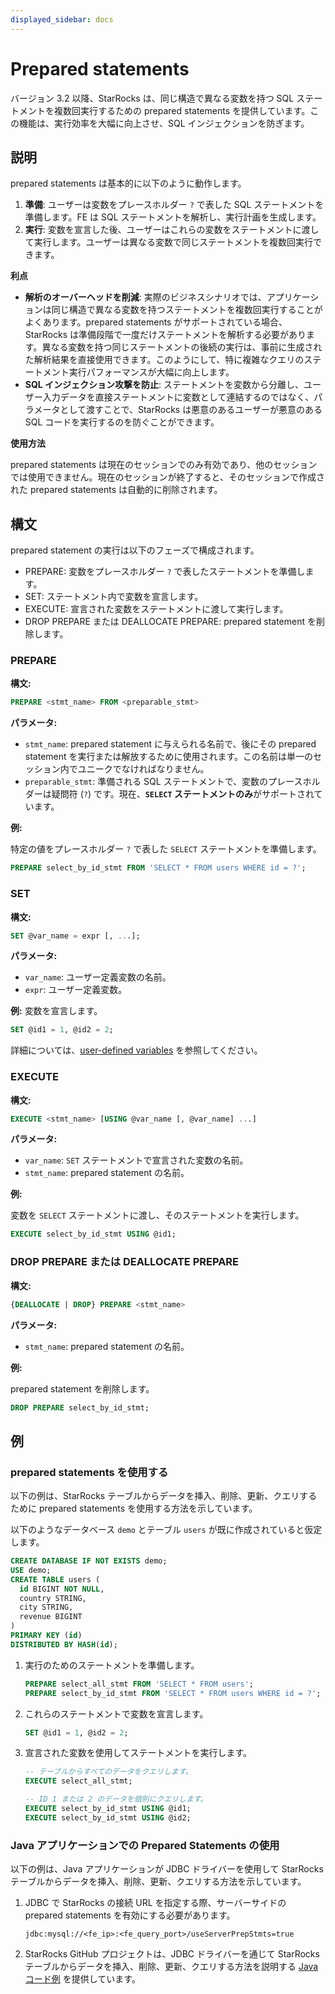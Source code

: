 ```yaml
---
displayed_sidebar: docs
---
```


# Prepared statements

バージョン 3.2 以降、StarRocks は、同じ構造で異なる変数を持つ SQL ステートメントを複数回実行するための prepared statements を提供しています。この機能は、実行効率を大幅に向上させ、SQL インジェクションを防ぎます。

## 説明

prepared statements は基本的に以下のように動作します。

1. **準備**: ユーザーは変数をプレースホルダー `?` で表した SQL ステートメントを準備します。FE は SQL ステートメントを解析し、実行計画を生成します。
2. **実行**: 変数を宣言した後、ユーザーはこれらの変数をステートメントに渡して実行します。ユーザーは異なる変数で同じステートメントを複数回実行できます。

**利点**

- **解析のオーバーヘッドを削減**: 実際のビジネスシナリオでは、アプリケーションは同じ構造で異なる変数を持つステートメントを複数回実行することがよくあります。prepared statements がサポートされている場合、StarRocks は準備段階で一度だけステートメントを解析する必要があります。異なる変数を持つ同じステートメントの後続の実行は、事前に生成された解析結果を直接使用できます。このようにして、特に複雑なクエリのステートメント実行パフォーマンスが大幅に向上します。
- **SQL インジェクション攻撃を防止**: ステートメントを変数から分離し、ユーザー入力データを直接ステートメントに変数として連結するのではなく、パラメータとして渡すことで、StarRocks は悪意のあるユーザーが悪意のある SQL コードを実行するのを防ぐことができます。

**使用方法**

prepared statements は現在のセッションでのみ有効であり、他のセッションでは使用できません。現在のセッションが終了すると、そのセッションで作成された prepared statements は自動的に削除されます。

## 構文

prepared statement の実行は以下のフェーズで構成されます。

- PREPARE: 変数をプレースホルダー `?` で表したステートメントを準備します。
- SET: ステートメント内で変数を宣言します。
- EXECUTE: 宣言された変数をステートメントに渡して実行します。
- DROP PREPARE または DEALLOCATE PREPARE: prepared statement を削除します。

### PREPARE

**構文:**

```SQL
PREPARE <stmt_name> FROM <preparable_stmt>
```

**パラメータ:**

- `stmt_name`: prepared statement に与えられる名前で、後にその prepared statement を実行または解放するために使用されます。この名前は単一のセッション内でユニークでなければなりません。
- `preparable_stmt`: 準備される SQL ステートメントで、変数のプレースホルダーは疑問符 (`?`) です。現在、**`SELECT` ステートメントのみ**がサポートされています。

**例:**

特定の値をプレースホルダー `?` で表した `SELECT` ステートメントを準備します。

```SQL
PREPARE select_by_id_stmt FROM 'SELECT * FROM users WHERE id = ?';
```

### SET

**構文:**

```SQL
SET @var_name = expr [, ...];
```

**パラメータ:**

- `var_name`: ユーザー定義変数の名前。
- `expr`: ユーザー定義変数。

**例:** 変数を宣言します。

```SQL
SET @id1 = 1, @id2 = 2;
```

詳細については、[user-defined variables](../user_defined_variables.md) を参照してください。

### EXECUTE

**構文:**

```SQL
EXECUTE <stmt_name> [USING @var_name [, @var_name] ...]
```

**パラメータ:**

- `var_name`: `SET` ステートメントで宣言された変数の名前。
- `stmt_name`: prepared statement の名前。

**例:**

変数を `SELECT` ステートメントに渡し、そのステートメントを実行します。

```SQL
EXECUTE select_by_id_stmt USING @id1;
```

### DROP PREPARE または DEALLOCATE PREPARE

**構文:**

```SQL
{DEALLOCATE | DROP} PREPARE <stmt_name>
```

**パラメータ:**

- `stmt_name`: prepared statement の名前。

**例:**

prepared statement を削除します。

```SQL
DROP PREPARE select_by_id_stmt;
```

## 例

### prepared statements を使用する

以下の例は、StarRocks テーブルからデータを挿入、削除、更新、クエリするために prepared statements を使用する方法を示しています。

以下のようなデータベース `demo` とテーブル `users` が既に作成されていると仮定します。

```SQL
CREATE DATABASE IF NOT EXISTS demo;
USE demo;
CREATE TABLE users (
  id BIGINT NOT NULL,
  country STRING,
  city STRING,
  revenue BIGINT
)
PRIMARY KEY (id)
DISTRIBUTED BY HASH(id);
```

1. 実行のためのステートメントを準備します。

    ```SQL
    PREPARE select_all_stmt FROM 'SELECT * FROM users';
    PREPARE select_by_id_stmt FROM 'SELECT * FROM users WHERE id = ?';
    ```

2. これらのステートメントで変数を宣言します。

    ```SQL
    SET @id1 = 1, @id2 = 2;
    ```

3. 宣言された変数を使用してステートメントを実行します。

    ```SQL
    -- テーブルからすべてのデータをクエリします。
    EXECUTE select_all_stmt;

    -- ID 1 または 2 のデータを個別にクエリします。
    EXECUTE select_by_id_stmt USING @id1;
    EXECUTE select_by_id_stmt USING @id2;
    ```

### Java アプリケーションでの Prepared Statements の使用

以下の例は、Java アプリケーションが JDBC ドライバーを使用して StarRocks テーブルからデータを挿入、削除、更新、クエリする方法を示しています。

1. JDBC で StarRocks の接続 URL を指定する際、サーバーサイドの prepared statements を有効にする必要があります。

    ```Plaintext
    jdbc:mysql://<fe_ip>:<fe_query_port>/useServerPrepStmts=true
    ```

2. StarRocks GitHub プロジェクトは、JDBC ドライバーを通じて StarRocks テーブルからデータを挿入、削除、更新、クエリする方法を説明する [Java コード例](https://github.com/StarRocks/starrocks/blob/main/fe/fe-core/src/test/java/com/starrocks/analysis/PreparedStmtTest.java) を提供しています。
